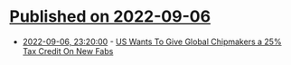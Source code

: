 # [Published on 2022-09-06](index.md)

* [2022-09-06, 23:20:00](https://hardware.slashdot.org/story/22/09/06/2124226/us-wants-to-give-global-chipmakers-a-25-tax-credit-on-new-fabs?utm_source=rss1.0mainlinkanon&utm_medium=feed) - [US Wants To Give Global Chipmakers a 25% Tax Credit On New Fabs](https://hardware.slashdot.org/story/22/09/06/2124226/us-wants-to-give-global-chipmakers-a-25-tax-credit-on-new-fabs?utm_source=rss1.0mainlinkanon&utm_medium=feed)
